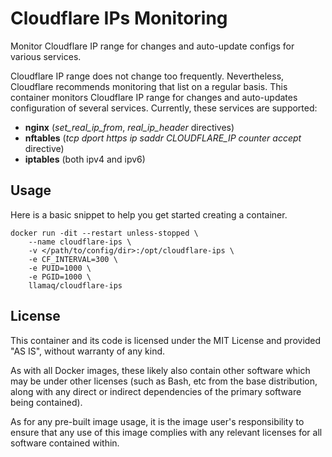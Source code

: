 # Cloudflare IPs Monitoring

Monitor Cloudflare IP range for changes and auto-update configs for various services.

Cloudflare IP range does not change too frequently. Nevertheless, Cloudflare recommends monitoring that list on a regular basis.
This container monitors Cloudflare IP range for changes and auto-updates configuration of several services.
Currently, these services are supported:

- **nginx** (*set_real_ip_from*, *real_ip_header* directives)
- **nftables** (*tcp dport https ip saddr CLOUDFLARE_IP counter accept* directive)
- **iptables** (both ipv4 and ipv6)

## Usage

Here is a basic snippet to help you get started creating a container.

```
docker run -dit --restart unless-stopped \
    --name cloudflare-ips \
    -v </path/to/config/dir>:/opt/cloudflare-ips \
    -e CF_INTERVAL=300 \
    -e PUID=1000 \
    -e PGID=1000 \
    llamaq/cloudflare-ips
```

## License

This container and its code is licensed under the MIT License and provided "AS IS", without warranty of any kind.

As with all Docker images, these likely also contain other software which may be under other licenses (such as Bash, etc from the base distribution, along with any direct or indirect dependencies of the primary software being contained).

As for any pre-built image usage, it is the image user's responsibility to ensure that any use of this image complies with any relevant licenses for all software contained within.
